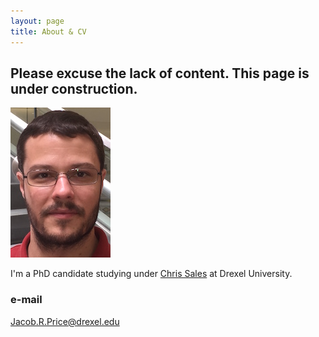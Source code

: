 ```yaml
---
layout: page
title: About & CV
---
```

## Please excuse the lack of content. This page is under construction. 

![Jake](/media/IMG_1656_cropped_resized.JPG)

I'm a PhD candidate studying under [Chris Sales](http://microbes.cae.drexel.edu/) at Drexel University. 


### e-mail
Jacob.R.Price@drexel.edu
